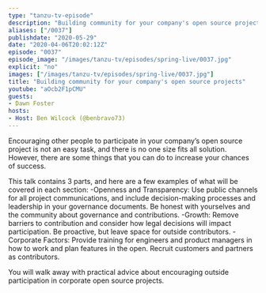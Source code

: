 ```yaml
---
type: "tanzu-tv-episode"
description: "Building community for your company's open source projects"
aliases: ["/0037"]
publishdate: "2020-05-29"
date: "2020-04-06T20:02:12Z"
episode: "0037"
episode_image: "/images/tanzu-tv/episodes/spring-live/0037.jpg"
explicit: "no"
images: ["/images/tanzu-tv/episodes/spring-live/0037.jpg"]
title: "Building community for your company's open source projects"
youtube: "aOcb2F1pCMU"
guests: 
- Dawn Foster
hosts: 
- Host: Ben Wilcock (@benbravo73)
---
```


Encouraging other people to participate in your company’s open source project is not an easy task, and there is no one size fits all solution. However, there are some things that you can do to increase your chances of success.

This talk contains 3 parts, and here are a few examples of what will be covered in each section:
-Openness and Transparency: Use public channels for all project communications, and include decision-making processes and leadership in your governance documents. Be honest with yourselves and the community about governance and contributions.
-Growth: Remove barriers to contribution and consider how legal decisions will impact participation. Be proactive, but leave space for outside contributors.
-Corporate Factors: Provide training for engineers and product managers in how to work and plan features in the open. Recruit customers and partners as contributors. 

You will walk away with practical advice about encouraging outside participation in corporate open source projects.




